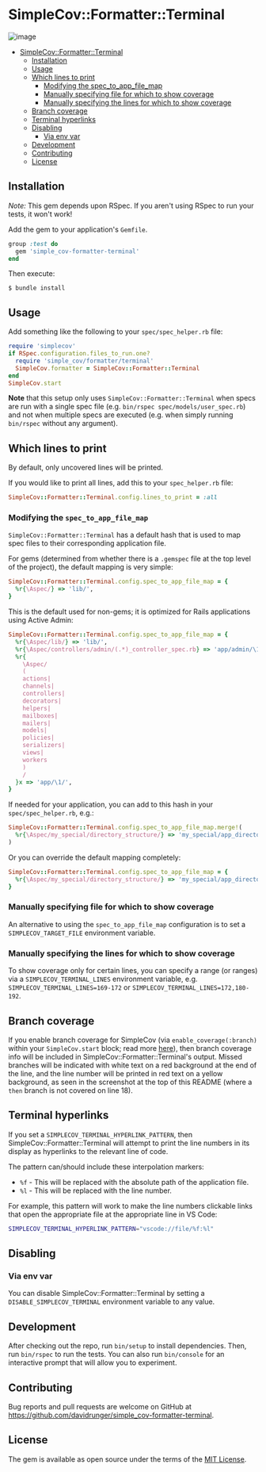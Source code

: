 # SimpleCov::Formatter::Terminal

![image](https://user-images.githubusercontent.com/8197963/195740768-e2cbb99d-7cf2-42bf-a178-2f78eb653dd3.png)

<!--ts-->
* [SimpleCov::Formatter::Terminal](#simplecovformatterterminal)
   * [Installation](#installation)
   * [Usage](#usage)
   * [Which lines to print](#which-lines-to-print)
      * [Modifying the spec_to_app_file_map](#modifying-the-spec_to_app_file_map)
      * [Manually specifying file for which to show coverage](#manually-specifying-file-for-which-to-show-coverage)
      * [Manually specifying the lines for which to show coverage](#manually-specifying-the-lines-for-which-to-show-coverage)
   * [Branch coverage](#branch-coverage)
   * [Terminal hyperlinks](#terminal-hyperlinks)
   * [Disabling](#disabling)
      * [Via env var](#via-env-var)
   * [Development](#development)
   * [Contributing](#contributing)
   * [License](#license)

<!-- Created by https://github.com/ekalinin/github-markdown-toc -->
<!-- Added by: david, at: Thu Apr  3 06:28:33 PM CDT 2025 -->

<!--te-->

## Installation

*Note:* This gem depends upon RSpec. If you aren't using RSpec to run your tests, it won't work!

Add the gem to your application's `Gemfile`.

```rb
group :test do
  gem 'simple_cov-formatter-terminal'
end
```

Then execute:

```
$ bundle install
```

## Usage

Add something like the following to your `spec/spec_helper.rb` file:

```rb
require 'simplecov'
if RSpec.configuration.files_to_run.one?
  require 'simple_cov/formatter/terminal'
  SimpleCov.formatter = SimpleCov::Formatter::Terminal
end
SimpleCov.start
```

**Note** that this setup only uses `SimpleCov::Formatter::Terminal` when specs are run with a single
spec file (e.g. `bin/rspec spec/models/user_spec.rb`) and not when multiple specs are executed (e.g.
when simply running `bin/rspec` without any argument).

## Which lines to print

By default, only uncovered lines will be printed.

If you would like to print all lines, add this to your `spec_helper.rb` file:

```rb
SimpleCov::Formatter::Terminal.config.lines_to_print = :all
```

### Modifying the `spec_to_app_file_map`

`SimpleCov::Formatter::Terminal` has a default hash that is used to map spec files to their
corresponding application file.

For gems (determined from whether there is a `.gemspec` file at the top level of the project), the
default mapping is very simple:

```rb
SimpleCov::Formatter::Terminal.config.spec_to_app_file_map = {
  %r{\Aspec/} => 'lib/',
}
```

This is the default used for non-gems; it is optimized for Rails applications using Active Admin:

```rb
SimpleCov::Formatter::Terminal.config.spec_to_app_file_map = {
  %r{\Aspec/lib/} => 'lib/',
  %r{\Aspec/controllers/admin/(.*)_controller_spec.rb} => 'app/admin/\1.rb',
  %r{
    \Aspec/
    (
    actions|
    channels|
    controllers|
    decorators|
    helpers|
    mailboxes|
    mailers|
    models|
    policies|
    serializers|
    views|
    workers
    )
    /
  }x => 'app/\1/',
}
```

If needed for your application, you can add to this hash in your `spec/spec_helper.rb`, e.g.:

```rb
SimpleCov::Formatter::Terminal.config.spec_to_app_file_map.merge!(
  %r{\Aspec/my_special/directory_structure/} => 'my_special/app_directory/',
)
```

Or you can override the default mapping completely:

```rb
SimpleCov::Formatter::Terminal.config.spec_to_app_file_map = {
  %r{\Aspec/my_special/directory_structure/} => 'my_special/app_directory/',
}
```

### Manually specifying file for which to show coverage

An alternative to using the `spec_to_app_file_map` configuration is to set a `SIMPLECOV_TARGET_FILE` environment variable.

### Manually specifying the lines for which to show coverage

To show coverage only for certain lines, you can specify a range (or ranges) via a `SIMPLECOV_TERMINAL_LINES` environment variable, e.g. `SIMPLECOV_TERMINAL_LINES=169-172` or `SIMPLECOV_TERMINAL_LINES=172,180-192`.

## Branch coverage

If you enable branch coverage for SimpleCov (via `enable_coverage(:branch)` within your
`SimpleCov.start` block; read more [here][simple-cov-branch-coverage]), then branch coverage info
will be included in SimpleCov::Formatter::Terminal's output. Missed branches will be indicated with
white text on a red background at the end of the line, and the line number will be printed in red
text on a yellow background, as seen in the screenshot at the top of this README (where a `then`
branch is not covered on line 18).

[simple-cov-branch-coverage]: https://github.com/simplecov-ruby/simplecov#branch-coverage-ruby--25

## Terminal hyperlinks

If you set a `SIMPLECOV_TERMINAL_HYPERLINK_PATTERN`, then SimpleCov::Formatter::Terminal will attempt to print the line numbers in its display as hyperlinks to the relevant line of code.

The pattern can/should include these interpolation markers:

- `%f` - This will be replaced with the absolute path of the application file.
- `%l` - This will be replaced with the line number.

For example, this pattern will work to make the line numbers clickable links that open the appropriate file at the appropriate line in VS Code:

```sh
SIMPLECOV_TERMINAL_HYPERLINK_PATTERN="vscode://file/%f:%l"
```

## Disabling

### Via env var

You can disable SimpleCov::Formatter::Terminal by setting a `DISABLE_SIMPLECOV_TERMINAL` environment variable to any value.

## Development

After checking out the repo, run `bin/setup` to install dependencies. Then, run `bin/rspec` to run
the tests. You can also run `bin/console` for an interactive prompt that will allow you to
experiment.

## Contributing

Bug reports and pull requests are welcome on GitHub at
https://github.com/davidrunger/simple_cov-formatter-terminal.

## License

The gem is available as open source under the terms of the [MIT
License](https://opensource.org/licenses/MIT).
